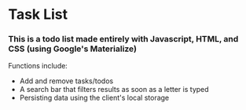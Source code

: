 # Task List
### This is a todo list made entirely with Javascript, HTML, and CSS (using Google's Materialize)

Functions include:
- Add and remove tasks/todos
- A search bar that filters results as soon as a letter is typed
- Persisting data using the client's local storage
